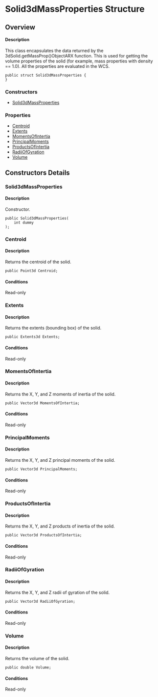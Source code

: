 # Solid3dMassProperties Structure

## Overview

#### Description
This class encapsulates the data returned by the 3dSolid.getMassProp()ObjectARX function. 
This is used for getting the volume properties of the solid (for example, mass properties with density == 1.0). All the properties are evaluated in the WCS.
```text
public struct Solid3dMassProperties {
}
```

### Constructors

- [Solid3dMassProperties](#solid3dmassproperties)

### Properties

- [Centroid](#centroid)
- [Extents](#extents)
- [MomentsOfIntertia](#momentsofintertia)
- [PrincipalMoments](#principalmoments)
- [ProductsOfIntertia](#productsofintertia)
- [RadiiOfGyration](#radiiofgyration)
- [Volume](#volume)


## Constructors Details

### Solid3dMassProperties

#### Description
Constructor.
```text
public Solid3dMassProperties(
    int dummy
);
```

### Centroid

#### Description
Returns the centroid of the solid.
```text
public Point3d Centroid;
```

#### Conditions
Read-only
### Extents

#### Description
Returns the extents (bounding box) of the solid.
```text
public Extents3d Extents;
```

#### Conditions
Read-only
### MomentsOfIntertia

#### Description
Returns the X, Y, and Z moments of inertia of the solid.
```text
public Vector3d MomentsOfIntertia;
```

#### Conditions
Read-only
### PrincipalMoments

#### Description
Returns the X, Y, and Z principal moments of the solid.
```text
public Vector3d PrincipalMoments;
```

#### Conditions
Read-only
### ProductsOfIntertia

#### Description
Returns the X, Y, and Z products of inertia of the solid.
```text
public Vector3d ProductsOfIntertia;
```

#### Conditions
Read-only
### RadiiOfGyration

#### Description
Returns the X, Y, and Z radii of gyration of the solid.
```text
public Vector3d RadiiOfGyration;
```

#### Conditions
Read-only
### Volume

#### Description
Returns the volume of the solid.
```text
public double Volume;
```

#### Conditions
Read-only
